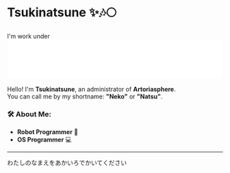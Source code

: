 # Tsukinatsune ✨🎶🌕  
I'm work under
![Tsukinatsune Banner](https://raw.githubusercontent.com/Tsukinatsune/Tsukinatsune/refs/heads/main/image.png)

Hello! I'm **Tsukinatsune**, an administrator of **Artoriasphere**.  
You can call me by my shortname: **"Neko"** or **"Natsu"**.

### 🛠️ About Me:  
- **Robot Programmer** 🤖  
- **OS Programmer** 💻 

---

わたしのなまえをあかいろでかいてください
